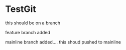 TestGit
=======
this should be on a branch

feature branch added

mainline branch added.... this shoud pushed to mainline